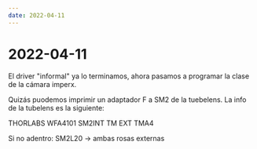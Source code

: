 ```yaml
---
date: 2022-04-11
---
```

# 2022-04-11
El driver "informal" ya lo terminamos, ahora pasamos a programar la clase de la cámara imperx.

Quizás puodemos imprimir un adaptador F a SM2 de la tuebelens. La info de la tubelens es la siguiente:

THORLABS WFA4101 SM2INT TM EXT TMA4

Si no adentro: SM2L20 -> ambas rosas externas
